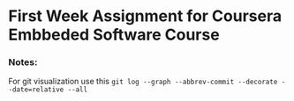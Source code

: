# First Week Assignment for Coursera Embbeded Software Course

### Notes:
For git visualization use this
```git log --graph --abbrev-commit --decorate --date=relative --all```
